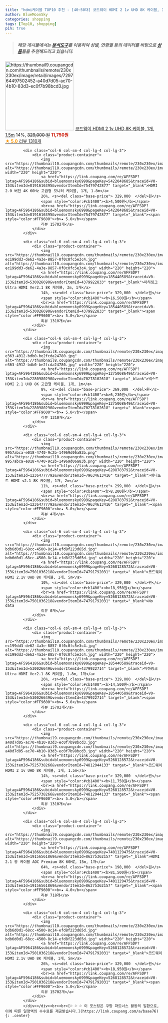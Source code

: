 ```yaml
---
title: "hdmi케이블 TOP10 추천 - [40~50대] 코드웨이 HDMI 2 1v UHD 8K 케이블, 1개, 1.5m"
author: BlueMoonSky
categories: shopping
tags: [Top10, shopping]
pin: true
---
```


> ##### 해당 게시물에서는 [**분석도구**](https://itemscout.io/)를 이용하여 **성별**, **연령별** 등의 데이터를 바탕으로 [**상품**](https://link.coupang.com/a/baae76)들을 추천해드리고 있습니다.
<div class="container"><div class="row">
            <div class="col-6 col-sm-4 col-lg-4 col-lg-3">
                <div class="product-container">
                    <img src="https://thumbnail9.coupangcdn.com/thumbnails/remote/230x230ex/image/retail/images/729764497502452-a40d7d05-ac70-4b10-83d3-ec0f7b98bcd3.jpg" alt="https://thumbnail9.coupangcdn.com/thumbnails/remote/230x230ex/image/retail/images/729764497502452-a40d7d05-ac70-4b10-83d3-ec0f7b98bcd3.jpg" width="220" height="220">
                    <a href="https://link.coupang.com/re/AFFSDP?lptag=AF5964186&subid=bluemoonsky6999&pageKey=5268128572&traceid=V0-153&itemId=7525738266&vendorItemId=74812944133" target="_blank">코드웨이 HDMI 2 1v UHD 8K 케이블, 1개, 1.5m</a>
                    14%, <s><del class="base-price"> 329,000  </del>원</s> 
                    <span style="color:#cb1400"><b>11,750원</b></span>
                    <br><a href="https://link.coupang.com/re/AFFSDP?lptag=AF5964186&subid=bluemoonsky6999&pageKey=5268128572&traceid=V0-153&itemId=7525738266&vendorItemId=74812944133" target="_blank"><span style="color:#FF9600"><b>★ 5.0</b></span>
                    리뷰 1310개</a>
                </div>
            </div>
            
            <div class="col-6 col-sm-4 col-lg-4 col-lg-3">
                <div class="product-container">
                    <img src="https://thumbnail10.coupangcdn.com/thumbnails/remote/230x230ex/image/rs_quotation_api/jc64jzn4/c093cf02bbe142589123e9bef50502bd.jpg" alt="https://thumbnail10.coupangcdn.com/thumbnails/remote/230x230ex/image/rs_quotation_api/jc64jzn4/c093cf02bbe142589123e9bef50502bd.jpg" width="220" height="220">
                    <a href="https://link.coupang.com/re/AFFSDP?lptag=AF5964186&subid=bluemoonsky6999&pageKey=5422048685&traceid=V0-153&itemId=8191616395&vendorItemId=75479742877" target="_blank">HDMI 2.0 버전 4K 60Hz 고급형 모니터 케이블, 1개, 1.8m</a>
                    26%, <s><del class="base-price"> 329,000  </del>원</s> 
                    <span style="color:#cb1400"><b>4,500원</b></span>
                    <br><a href="https://link.coupang.com/re/AFFSDP?lptag=AF5964186&subid=bluemoonsky6999&pageKey=5422048685&traceid=V0-153&itemId=8191616395&vendorItemId=75479742877" target="_blank"><span style="color:#FF9600"><b>★ 5.0</b></span>
                    리뷰 15702개</a>
                </div>
            </div>
            
            <div class="col-6 col-sm-4 col-lg-4 col-lg-3">
                <div class="product-container">
                    <img src="https://thumbnail10.coupangcdn.com/thumbnails/remote/230x230ex/image/retail/images/3667803631406052-ec199dd3-de62-4a3e-8857-0f0c0fc5e3c4.jpg" alt="https://thumbnail10.coupangcdn.com/thumbnails/remote/230x230ex/image/retail/images/3667803631406052-ec199dd3-de62-4a3e-8857-0f0c0fc5e3c4.jpg" width="220" height="220">
                    <a href="https://link.coupang.com/re/AFFSDP?lptag=AF5964186&subid=bluemoonsky6999&pageKey=185440589&traceid=V0-153&itemId=530026690&vendorItemId=4379922833" target="_blank">마하링크 Ultra HDMI Ver2.1 8K 케이블, 3m, 1개</a>
                    14%, <s><del class="base-price"> 329,000  </del>원</s> 
                    <span style="color:#cb1400"><b>16,500원</b></span>
                    <br><a href="https://link.coupang.com/re/AFFSDP?lptag=AF5964186&subid=bluemoonsky6999&pageKey=185440589&traceid=V0-153&itemId=530026690&vendorItemId=4379922833" target="_blank"><span style="color:#FF9600"><b>★ 5.0</b></span>
                    리뷰 1310개</a>
                </div>
            </div>
            
            <div class="col-6 col-sm-4 col-lg-4 col-lg-3">
                <div class="product-container">
                    <img src="https://thumbnail8.coupangcdn.com/thumbnails/remote/230x230ex/image/retail/images/2020/02/18/17/4/e0fc51b0-e363-4912-bdb0-be2fcda24780.jpg" alt="https://thumbnail8.coupangcdn.com/thumbnails/remote/230x230ex/image/retail/images/2020/02/18/17/4/e0fc51b0-e363-4912-bdb0-be2fcda24780.jpg" width="220" height="220">
                    <a href="https://link.coupang.com/re/AFFSDP?lptag=AF5964186&subid=bluemoonsky6999&pageKey=1275068649&traceid=V0-153&itemId=2280980290&vendorItemId=70278102618" target="_blank">넥스트 HDMI 2.1 UHD 8K 고급형 케이블, 1개, 1m</a>
                    8%, <s><del class="base-price"> 369,000  </del>원</s> 
                    <span style="color:#cb1400"><b>6,230원</b></span>
                    <br><a href="https://link.coupang.com/re/AFFSDP?lptag=AF5964186&subid=bluemoonsky6999&pageKey=1275068649&traceid=V0-153&itemId=2280980290&vendorItemId=70278102618" target="_blank"><span style="color:#FF9600"><b>★ 5.0</b></span>
                    리뷰 1310개</a>
                </div>
            </div>
            
            <div class="col-6 col-sm-4 col-lg-4 col-lg-3">
                <div class="product-container">
                    <img src="https://thumbnail10.coupangcdn.com/thumbnails/remote/230x230ex/image/retail/images/8996945689681591-9957abca-e018-4740-9c2b-14969d06a83b.png" alt="https://thumbnail10.coupangcdn.com/thumbnails/remote/230x230ex/image/retail/images/8996945689681591-9957abca-e018-4740-9c2b-14969d06a83b.png" width="220" height="220">
                    <a href="https://link.coupang.com/re/AFFSDP?lptag=AF5964186&subid=bluemoonsky6999&pageKey=6208783792&traceid=V0-153&itemId=12364777792&vendorItemId=79634613416" target="_blank">애니포트 HDMI v2.1 8K 케이블, 1개, 2m</a>
                    11%, <s><del class="base-price"> 299,000  </del>원</s> 
                    <span style="color:#cb1400"><b>8,200원</b></span>
                    <br><a href="https://link.coupang.com/re/AFFSDP?lptag=AF5964186&subid=bluemoonsky6999&pageKey=6208783792&traceid=V0-153&itemId=12364777792&vendorItemId=79634613416" target="_blank"><span style="color:#FF9600"><b>★ 5.0</b></span>
                    리뷰 4개</a>
                </div>
            </div>
            
            <div class="col-6 col-sm-4 col-lg-4 col-lg-3">
                <div class="product-container">
                    <img src="https://thumbnail10.coupangcdn.com/thumbnails/remote/230x230ex/image/retail/images/1687040118182286-bdb6d0d1-68cc-4500-8c14-efd8f223d65d.jpg" alt="https://thumbnail10.coupangcdn.com/thumbnails/remote/230x230ex/image/retail/images/1687040118182286-bdb6d0d1-68cc-4500-8c14-efd8f223d65d.jpg" width="220" height="220">
                    <a href="https://link.coupang.com/re/AFFSDP?lptag=AF5964186&subid=bluemoonsky6999&pageKey=5268128572&traceid=V0-153&itemId=7501036218&vendorItemId=74791792031" target="_blank">코드웨이 HDMI 2.1v UHD 8K 케이블, 1개, 5m</a>
                    10%, <s><del class="base-price"> 329,000  </del>원</s> 
                    <span style="color:#cb1400"><b>18,950원</b></span>
                    <br><a href="https://link.coupang.com/re/AFFSDP?lptag=AF5964186&subid=bluemoonsky6999&pageKey=5268128572&traceid=V0-153&itemId=7501036218&vendorItemId=74791792031" target="_blank">No data
                    리뷰 0개</a>
                </div>
            </div>
            
            <div class="col-6 col-sm-4 col-lg-4 col-lg-3">
                <div class="product-container">
                    <img src="https://thumbnail10.coupangcdn.com/thumbnails/remote/230x230ex/image/retail/images/3667803631406052-ec199dd3-de62-4a3e-8857-0f0c0fc5e3c4.jpg" alt="https://thumbnail10.coupangcdn.com/thumbnails/remote/230x230ex/image/retail/images/3667803631406052-ec199dd3-de62-4a3e-8857-0f0c0fc5e3c4.jpg" width="220" height="220">
                    <a href="https://link.coupang.com/re/AFFSDP?lptag=AF5964186&subid=bluemoonsky6999&pageKey=185440589&traceid=V0-153&itemId=530026649&vendorItemId=4379922714" target="_blank">마하링크 Ultra HDMI Ver2.1 8K 케이블, 1.8m, 1개</a>
                    26%, <s><del class="base-price"> 329,000  </del>원</s> 
                    <span style="color:#cb1400"><b>14,500원</b></span>
                    <br><a href="https://link.coupang.com/re/AFFSDP?lptag=AF5964186&subid=bluemoonsky6999&pageKey=185440589&traceid=V0-153&itemId=530026649&vendorItemId=4379922714" target="_blank"><span style="color:#FF9600"><b>★ 5.0</b></span>
                    리뷰 15702개</a>
                </div>
            </div>
            
            <div class="col-6 col-sm-4 col-lg-4 col-lg-3">
                <div class="product-container">
                    <img src="https://thumbnail9.coupangcdn.com/thumbnails/remote/230x230ex/image/retail/images/729764497502452-a40d7d05-ac70-4b10-83d3-ec0f7b98bcd3.jpg" alt="https://thumbnail9.coupangcdn.com/thumbnails/remote/230x230ex/image/retail/images/729764497502452-a40d7d05-ac70-4b10-83d3-ec0f7b98bcd3.jpg" width="220" height="220">
                    <a href="https://link.coupang.com/re/AFFSDP?lptag=AF5964186&subid=bluemoonsky6999&pageKey=5268128572&traceid=V0-153&itemId=7525738266&vendorItemId=74812944133" target="_blank">코드웨이 HDMI 2 1v UHD 8K 케이블, 1개, 1.5m</a>
                    14%, <s><del class="base-price"> 329,000  </del>원</s> 
                    <span style="color:#cb1400"><b>11,750원</b></span>
                    <br><a href="https://link.coupang.com/re/AFFSDP?lptag=AF5964186&subid=bluemoonsky6999&pageKey=5268128572&traceid=V0-153&itemId=7525738266&vendorItemId=74812944133" target="_blank"><span style="color:#FF9600"><b>★ 5.0</b></span>
                    리뷰 1310개</a>
                </div>
            </div>
            
            <div class="col-6 col-sm-4 col-lg-4 col-lg-3">
                <div class="product-container">
                    <img src="https://thumbnail9.coupangcdn.com/thumbnails/remote/230x230ex/image/vendor_inventory/b963/f2de209d61701d7c7e0d1e5e151c867577cb5e8dd2301acc266e5569c107.jpg" alt="https://thumbnail9.coupangcdn.com/thumbnails/remote/230x230ex/image/vendor_inventory/b963/f2de209d61701d7c7e0d1e5e151c867577cb5e8dd2301acc266e5569c107.jpg" width="220" height="220">
                    <a href="https://link.coupang.com/re/AFFSDP?lptag=AF5964186&subid=bluemoonsky6999&pageKey=7401129475&traceid=V0-153&itemId=19156561869&vendorItemId=86275362157" target="_blank">HDMI 2.1 광 케이블 AOC Premium 8K 60HZ, 15m, 1개</a>
                    64%, <s><del class="base-price"> 198,000  </del>원</s> 
                    <span style="color:#cb1400"><b>81,500원</b></span>
                    <br><a href="https://link.coupang.com/re/AFFSDP?lptag=AF5964186&subid=bluemoonsky6999&pageKey=7401129475&traceid=V0-153&itemId=19156561869&vendorItemId=86275362157" target="_blank"><span style="color:#FF9600"><b>★ 4.0</b></span>
                    리뷰 718개</a>
                </div>
            </div>
            
            <div class="col-6 col-sm-4 col-lg-4 col-lg-3">
                <div class="product-container">
                    <img src="https://thumbnail10.coupangcdn.com/thumbnails/remote/230x230ex/image/retail/images/1687040118182286-bdb6d0d1-68cc-4500-8c14-efd8f223d65d.jpg" alt="https://thumbnail10.coupangcdn.com/thumbnails/remote/230x230ex/image/retail/images/1687040118182286-bdb6d0d1-68cc-4500-8c14-efd8f223d65d.jpg" width="220" height="220">
                    <a href="https://link.coupang.com/re/AFFSDP?lptag=AF5964186&subid=bluemoonsky6999&pageKey=5268128572&traceid=V0-153&itemId=7501036218&vendorItemId=74791792031" target="_blank">코드웨이 HDMI 2.1v UHD 8K 케이블, 1개, 5m</a>
                    26%, <s><del class="base-price"> 329,000  </del>원</s> 
                    <span style="color:#cb1400"><b>18,950원</b></span>
                    <br><a href="https://link.coupang.com/re/AFFSDP?lptag=AF5964186&subid=bluemoonsky6999&pageKey=5268128572&traceid=V0-153&itemId=7501036218&vendorItemId=74791792031" target="_blank"><span style="color:#FF9600"><b>★ 5.0</b></span>
                    리뷰 15702개</a>
                </div>
            </div>
            </div></div><br><br>[💦 💦 💦 이 포스팅은 쿠팡 파트너스 활동의 일환으로, 이에 따른 일정액의 수수료를 제공받습니다.](https://link.coupang.com/a/baae76){: .center}